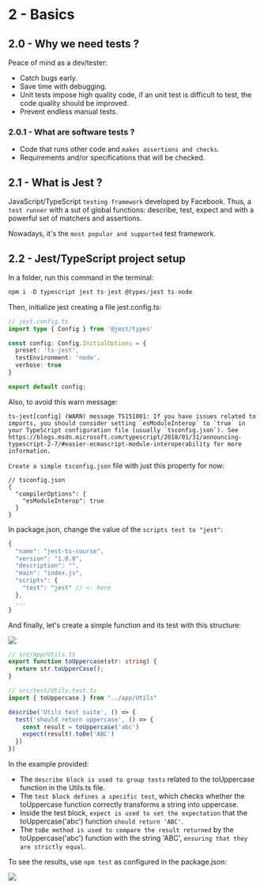 # 2 - Basics

## 2.0 - Why we need tests ?

Peace of mind as a dev/tester:
- Catch bugs early.
- Save time with debugging.
- Unit tests impose high quality code, if an unit test is difficult to test, the code quality should be improved.
- Prevent endless manual tests.

### 2.0.1 - What are software tests ?

- Code that runs other code and `makes assertions and checks`.
- Requirements and/or specifications that will be checked.

## 2.1 - What is Jest ?

JavaScript/TypeScript `testing framework` developed by Facebook. Thus, a `test runner` with a sut of global functions: describe, test, expect and with a powerful set of matchers and assertions.

Nowadays, it's the `most popular and supported` test framework.

## 2.2 - Jest/TypeScript project setup

In a folder, run this command in the terminal:

```js
npm i -D typescript jest ts-jest @types/jest ts-node
```

Then, initialize jest creating a file jest.config.ts:

```ts
// jest.config.ts
import type { Config } from '@jest/types'

const config: Config.InitialOptions = {
  preset: 'ts-jest',
  testEnvironment: 'node',
  verbose: true
}

export default config;
```

Also, to avoid this warn message: 

```
ts-jest[config] (WARN) message TS151001: If you have issues related to imports, you should consider setting `esModuleInterop` to `true` in your TypeScript configuration file (usually `tsconfig.json`). See https://blogs.msdn.microsoft.com/typescript/2018/01/31/announcing-typescript-2-7/#easier-ecmascript-module-interoperability for more information.
```

`Create a simple tsconfig.json` file with just this property for now:

```jsonc
// tsconfig.json
{
  "compilerOptions": {
    "esModuleInterop": true
  }
}
```

In package.json, change the value of the `scripts test to "jest"`:

```ts
{
  "name": "jest-ts-course",
  "version": "1.0.0",
  "description": "",
  "main": "index.js",
  "scripts": {
    "test": "jest" // <- here
  },
  ...
}
```

And finally, let's create a simple function and its test with this structure:

![](https://i.imgur.com/JE5t69Z.png)

```ts
// src/app/Utils.ts
export function toUppercase(str: string) {
  return str.toUpperCase();
}
```

```ts
// src/test/Utils.test.ts
import { toUppercase } from "../app/Utils"

describe('Utils test suite', () => {
  test('should return uppercase', () => {
    const result = toUppercase('abc')
    expect(result).toBe('ABC')
  })
})
```

In the example provided:

- The `describe block is used to group tests` related to the toUppercase function in the Utils.ts file.
- The `test block defines a specific test`, which checks whether the toUppercase function correctly transforms a string into uppercase.
- Inside the test block, `expect is used to set the expectation` that the toUppercase('abc') function `should return 'ABC'`.
- The `toBe method is used to compare the result returned` by the toUppercase('abc') function with the string 'ABC', `ensuring that they are strictly equal`.

To see the results, use ```npm test``` as configured in the package.json:

![](https://i.imgur.com/Metrnzr.png)